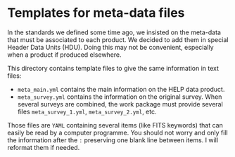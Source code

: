 # Templates for meta-data files

In the standards we defined some time ago, we insisted on the meta-data that
must be associated to each product. We decided to add them in special Header
Data Units (HDU). Doing this may not be convenient, especially when a product if
produced elsewhere.

This directory contains template files to give the same information in text
files:

- `meta_main.yml` contains the main information on the HELP data product.
- `meta_survey.yml` contains the information on the original survey. When
  several surveys are combined, the work package must provide several files
  `meta_survey_1.yml`, `meta_survey_2.yml`, etc.

Those files are `YAML` containing several items (like FITS keywords) that can
easily be read by a computer programme. You should not worry and only fill the
information after the `:` preserving one blank line between items. I will
reformat them if needed.
